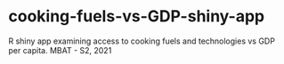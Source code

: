 # cooking-fuels-vs-GDP-shiny-app
R shiny app examining access to cooking fuels and technologies vs GDP per capita. MBAT - S2, 2021
